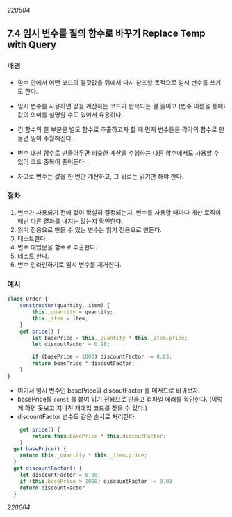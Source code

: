 _220604_

## 7.4 임시 변수를 질의 함수로 바꾸기 Replace Temp with Query

### 배경

- 함수 안에서 어떤 코드의 결괏값을 뒤에서 다시 참조할 목적으로 임시 변수를 쓰기도 한다.
- 임시 변수를 사용하면 값을 계산하는 코드가 반복되는 걸 줄이고 (변수 이름을 통해) 값의 의미를 설명할 수도 있어서 유용하다.
- 긴 함수의 한 부분을 별도 함수로 추출하고자 할 때 먼저 변수들을 각각의 함수로 만들면 일이 수월해진다.

- 변수 대신 함수로 만들어두면 비슷한 계산을 수행하는 다른 함수에서도 사용할 수 있어 코드 중복이 줄어든다.

- 자고로 변수는 값을 한 번만 계산하고, 그 뒤로는 읽기만 해야 한다.

### 절차

1. 변수가 사용되기 전에 값이 확실히 결정되는지, 변수를 사용할 때마다 계산 로직이 매번 다른 결과를 내지는 않는지 확인한다.
2. 읽기 전용으로 만들 수 있는 변수는 읽기 전용으로 만든다.
3. 테스트한다.
4. 변수 대입문을 함수로 추출한다.
5. 테스트 한다.
6. 변수 인라인하기로 임시 변수를 제거한다.

### 예시

```js
class Order {
	constructor(quantity, item) {
		this._quantity = quantity;
		this._item = item;
	}
	get price() {
		let basePrice = this._quantity * this._item.price;
		let discoutFactor = 0.98;

		if (basePrice > 1000) discountFactor -= 0.03;
		return basePrice * discoutFactor;
	}
}
```

- 여기서 임시 변수인 basePrice와 discoutFactor 를 메서드로 바꿔보자.
- basePrice를 `const` 를 붙여 읽기 전용으로 만들고 컴파일 에러를 확인한다.
  (이렇게 하면 못보고 지나친 재대입 코드를 찾을 수 있다.)
- discountFactor 변수도 같은 순서로 처리한다.

```js
	get price() {
		return this.basePrice * this.discoutFactor;
	}
  get basePrice() {
    return this._quantity * this._item.price;
  }
  get discountFactor() {
    let discountFactor = 0.98;
    if (this.basePrice > 1000) discountFactor -= 0.03
    return discountFactor
  }
```

_220604_
